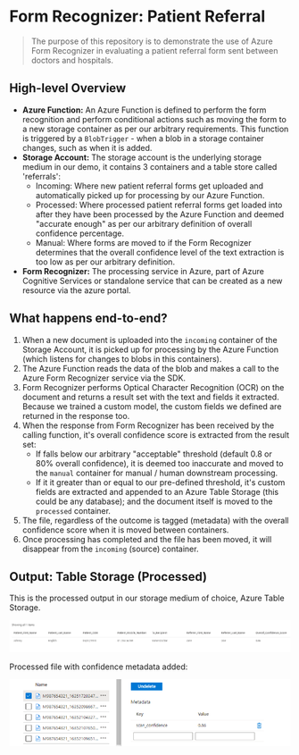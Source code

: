 # Form Recognizer: Patient Referral

> The purpose of this repository is to demonstrate the use of Azure Form Recognizer in evaluating a patient referral form sent between doctors and hospitals.

## High-level Overview

- **Azure Function:** An Azure Function is defined to perform the form recognition and perform conditional actions such as moving the form to a new storage container as per our arbitrary requirements. This function is triggered by a `BlobTrigger` - when a blob in a storage container changes, such as when it is added.
- **Storage Account:** The storage account is the underlying storage medium in our demo, it contains 3 containers and a table store called 'referrals':
  - Incoming: Where new patient referral forms get uploaded and automatically picked up for processing by our Azure Function.
  - Processed: Where processed patient referral forms get loaded into after they have been processed by the Azure Function and deemed "accurate enough" as per our arbitrary definition of overall confidence percentage.
  - Manual: Where forms are moved to if the Form Recognizer determines that the overall confidence level of the text extraction is too low as per our arbitrary definition.
- **Form Recognizer:** The processing service in Azure, part of Azure Cognitive Services or standalone service that can be created as a new resource via the azure portal.

## What happens end-to-end?

1. When a new document is uploaded into the `incoming` container of the Storage Account, it is picked up for processing by the Azure Function (which listens for changes to blobs in this containers).
2. The Azure Function reads the data of the blob and makes a call to the Azure Form Recognizer service via the SDK.
3. Form Recognizer performs Optical Character Recognition (OCR) on the document and returns a result set with the text and fields it extracted. Because we trained a custom model, the custom fields we defined are returned in the response too.
4. When the response from Form Recognizer has been received by the calling function, it's overall confidence score is extracted from the result set:
   - If falls below our arbitrary "acceptable" threshold (default 0.8 or 80% overall confidence), it is deemed too inaccurate and moved to the `manual` container for manual / human downstream processing.
   - If it it greater than or equal to our pre-defined threshold, it's custom fields are extracted and appended to an Azure Table Storage (this could be any database); and the document itself is moved to the `processed` container. 
5. The file, regardless of the outcome is tagged (metadata) with the overall confidence score when it is moved between containers.
6. Once processing has completed and the file has been moved, it will disappear from the `incoming` (source) container.

## Output: Table Storage (Processed)

This is the processed output in our storage medium of choice, Azure Table Storage.

![Azure Table Storage Screenshot](./media/table-storage-output.png)

Processed file with confidence metadata added:

![Metadata added to Blob](./media/processed-file-metadata.png)